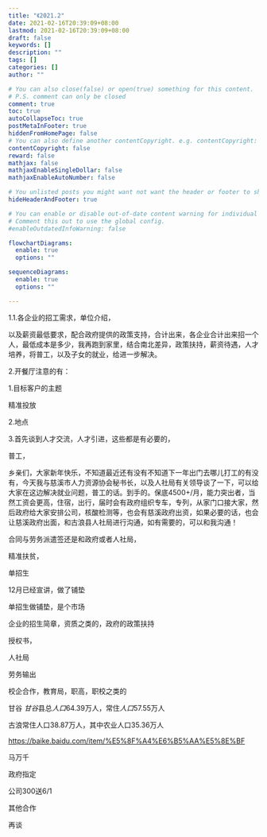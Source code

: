 ```yaml
---
title: "《2021.2"
date: 2021-02-16T20:39:09+08:00
lastmod: 2021-02-16T20:39:09+08:00
draft: false
keywords: []
description: ""
tags: []
categories: []
author: ""

# You can also close(false) or open(true) something for this content.
# P.S. comment can only be closed
comment: true
toc: true
autoCollapseToc: true
postMetaInFooter: true
hiddenFromHomePage: false
# You can also define another contentCopyright. e.g. contentCopyright: "This is another copyright."
contentCopyright: false
reward: false
mathjax: false
mathjaxEnableSingleDollar: false
mathjaxEnableAutoNumber: false

# You unlisted posts you might want not want the header or footer to show
hideHeaderAndFooter: true

# You can enable or disable out-of-date content warning for individual post.
# Comment this out to use the global config.
#enableOutdatedInfoWarning: false

flowchartDiagrams:
  enable: true
  options: ""

sequenceDiagrams: 
  enable: true
  options: ""

---
```




1.1.各企业的招工需求，单位介绍，

以及薪资最低要求，配合政府提供的政策支持，合计出来，各企业合计出来招一个人，最低成本是多少，我再跑到家里，结合南北差异，政策扶持，薪资待遇，人才培养，将普工，以及子女的就业，给进一步解决。

2.开餐厅注意的有：

1.目标客户的主题

精准投放

2.地点

3.首先谈到人才交流，人才引进，这些都是有必要的，

普工，

乡亲们，大家新年快乐，不知道最近还有没有不知道下一年出门去哪儿打工的有没有，今天我与慈溪市人力资源协会秘书长，以及人社局有关领导谈了一下，可以给大家在这边解决就业问题，普工的话。到手的。保底4500+/月，能力突出者，当然工资会更高，住宿，出行，届时会有政府组织专车，专列，从家门口接大家，然后政府给大家安排公司，核酸检测等，也会有慈溪政府出资，如果必要的话，也会让慈溪政府出面，和古浪县人社局进行沟通，如有需要的，可以和我沟通！

 



合同与劳务派遣签还是和政府或者人社局，

精准扶贫，

单招生



12月已经宣讲，做了铺垫

单招生做铺垫，是个市场

企业的招生简章，资质之类的，政府的政策扶持

授权书，

人社局

劳务输出

校企合作，教育局，职高，职校之类的

甘谷 *甘谷*县总*人口*64.39万人，常住*人口*57.55万人

古浪常住人口38.87万人，其中农业人口35.36万人

https://baike.baidu.com/item/%E5%8F%A4%E6%B5%AA%E5%8E%BF





马万千

政府指定

公司300送6/1

其他合作

再谈

